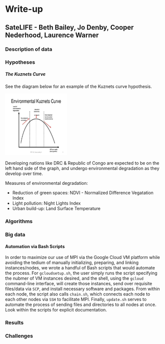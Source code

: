 # Write-up

## SateLIFE - Beth Bailey, Jo Denby, Cooper Nederhood, Laurence Warner

### Description of data

### Hypotheses

##### The Kuznets Curve

See the diagram below for an example of the Kuznets curve hypothesis.

<img src="kuznets.htm" width="200" height="200">

Developing nations like DRC & Republic of Congo are expected to be on the left hand side of the graph, and undergo environmental degradation as they develop over time.

Measures of environmental degradation:

* Reduction of green spaces: NDVI - Normalized Difference Vegatation Index
* Light pollution: Night Lights Index
* Urban build-up: Land Surface Temperature

### Algorithms

### Big data

#### Automation via Bash Scripts
In order to maximize our use of MPI via the Google Cloud VM platform while avoiding the tedium of manually initializing, preparing, and linking instances/nodes, we wrote a handful of Bash scripts that would automate the process. For `gcloudsetup.sh`, the user simply runs the script specifying the nubmer of VM instances desired, and the shell, using the `gcloud` command-line interface, will create those instances, send over requisite files/data via `SCP`, and install necessary software and packages. From within each node, the script also calls `chain.sh`, which connects each node to each other nodes via `SSH` to facilitate MPI. Finally, `update.sh` serves to automate the process of sending files and directories to all nodes at once. Look within the scripts for explicit documentation.
### Results

### Challenges
